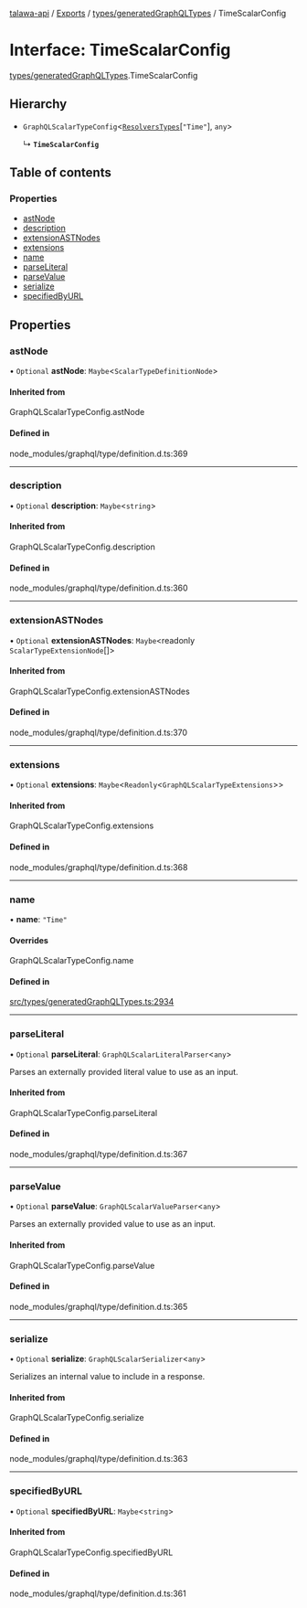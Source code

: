 [talawa-api](../README.md) / [Exports](../modules.md) / [types/generatedGraphQLTypes](../modules/types_generatedGraphQLTypes.md) / TimeScalarConfig

# Interface: TimeScalarConfig

[types/generatedGraphQLTypes](../modules/types_generatedGraphQLTypes.md).TimeScalarConfig

## Hierarchy

- `GraphQLScalarTypeConfig`\<[`ResolversTypes`](../modules/types_generatedGraphQLTypes.md#resolverstypes)[``"Time"``], `any`\>

  ↳ **`TimeScalarConfig`**

## Table of contents

### Properties

- [astNode](types_generatedGraphQLTypes.TimeScalarConfig.md#astnode)
- [description](types_generatedGraphQLTypes.TimeScalarConfig.md#description)
- [extensionASTNodes](types_generatedGraphQLTypes.TimeScalarConfig.md#extensionastnodes)
- [extensions](types_generatedGraphQLTypes.TimeScalarConfig.md#extensions)
- [name](types_generatedGraphQLTypes.TimeScalarConfig.md#name)
- [parseLiteral](types_generatedGraphQLTypes.TimeScalarConfig.md#parseliteral)
- [parseValue](types_generatedGraphQLTypes.TimeScalarConfig.md#parsevalue)
- [serialize](types_generatedGraphQLTypes.TimeScalarConfig.md#serialize)
- [specifiedByURL](types_generatedGraphQLTypes.TimeScalarConfig.md#specifiedbyurl)

## Properties

### astNode

• `Optional` **astNode**: `Maybe`\<`ScalarTypeDefinitionNode`\>

#### Inherited from

GraphQLScalarTypeConfig.astNode

#### Defined in

node_modules/graphql/type/definition.d.ts:369

___

### description

• `Optional` **description**: `Maybe`\<`string`\>

#### Inherited from

GraphQLScalarTypeConfig.description

#### Defined in

node_modules/graphql/type/definition.d.ts:360

___

### extensionASTNodes

• `Optional` **extensionASTNodes**: `Maybe`\<readonly `ScalarTypeExtensionNode`[]\>

#### Inherited from

GraphQLScalarTypeConfig.extensionASTNodes

#### Defined in

node_modules/graphql/type/definition.d.ts:370

___

### extensions

• `Optional` **extensions**: `Maybe`\<`Readonly`\<`GraphQLScalarTypeExtensions`\>\>

#### Inherited from

GraphQLScalarTypeConfig.extensions

#### Defined in

node_modules/graphql/type/definition.d.ts:368

___

### name

• **name**: ``"Time"``

#### Overrides

GraphQLScalarTypeConfig.name

#### Defined in

[src/types/generatedGraphQLTypes.ts:2934](https://github.com/PalisadoesFoundation/talawa-api/blob/b8b7d29/src/types/generatedGraphQLTypes.ts#L2934)

___

### parseLiteral

• `Optional` **parseLiteral**: `GraphQLScalarLiteralParser`\<`any`\>

Parses an externally provided literal value to use as an input.

#### Inherited from

GraphQLScalarTypeConfig.parseLiteral

#### Defined in

node_modules/graphql/type/definition.d.ts:367

___

### parseValue

• `Optional` **parseValue**: `GraphQLScalarValueParser`\<`any`\>

Parses an externally provided value to use as an input.

#### Inherited from

GraphQLScalarTypeConfig.parseValue

#### Defined in

node_modules/graphql/type/definition.d.ts:365

___

### serialize

• `Optional` **serialize**: `GraphQLScalarSerializer`\<`any`\>

Serializes an internal value to include in a response.

#### Inherited from

GraphQLScalarTypeConfig.serialize

#### Defined in

node_modules/graphql/type/definition.d.ts:363

___

### specifiedByURL

• `Optional` **specifiedByURL**: `Maybe`\<`string`\>

#### Inherited from

GraphQLScalarTypeConfig.specifiedByURL

#### Defined in

node_modules/graphql/type/definition.d.ts:361
